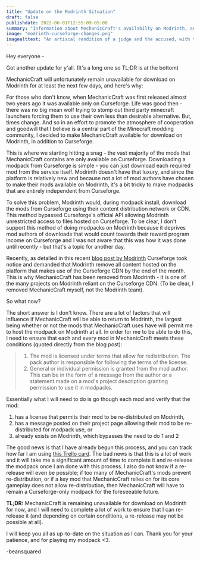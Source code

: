 ```yaml
---
title: "Update on the Modrinth Situation"
draft: false
publishdate: 2022-06-01T12:55:09-05:00
summary: "Information about MechanicCraft's availabilty on Modrinth, and why this happening at all."
image: "modrinth-curseforge-changes.png"
imagealttext: "An artiscal rendition of a judge and the accused, with their heads being the Curseforge logo as the judge and the Modrinth logo as the accused"
---
```

Hey everyone - 

Got another update for y'all. (It's a long one so TL;DR is at the bottom)

MechanicCraft will unfortunately remain unavailable for download on Modrinth for at least the next few days, and here's why:

For those who don't know, when MechanicCraft was first released almost two years ago it was available only on Curseforge. Life was good then - there was no big mean wolf trying to stomp out third party minecraft launchers forcing them to use their own less than desirable alternative. But, times change. And so in an effort to promote the atmosphere of cooperation and goodwill that I believe is a central part of the Minecraft modding community, I decided to make MechanicCraft available for download on Modrinth, in addition to Curseforge. 

This is where we starting hitting a snag - the vast majority of the mods that MechanicCraft contains are only available on Curseforge. Downloading a modpack from Curseforge is simple - you can just download each required mod from the service itself. Modrinth doesn't have that luxury, and since the platform is relatively new and because not a lot of mod authors have chosen to make their mods available on Modrinth, it's a bit tricky to make modpacks that are entirely independent from Curseforge. 

To solve this problem, Modrinth would, during modpack install, download the mods from Curseforge using their content distribution network or CDN. This method bypassed Curseforge's official API allowing Modrinth unrestricted access to files hosted on Curseforge. To be clear, I don't support this method of doing modpacks on Modrinth because it deprives mod authors of downloads that would count towards their reward program income on Curseforge and I was not aware that this was how it was done until recently - but that's a topic for another day.

Recently, as detailed in this recent [blog post by Modrinth](https://blog.modrinth.com/modpack-changes/) Curseforge took notice and demanded that Modrinth remove all content hosted on the platform that makes use of the Curseforge CDN by the end of the month. This is why MechanicCraft has been removed from Modrinth - it is one of the many projects on Modrinth reliant on the Curseforge CDN. (To be clear, I removed MechanicCraft myself, not the Modrinth team).

So what now?

The short answer is I don't know. There are a lot of factors that will influence if MechanicCraft will be able to return to Modrinth, the largest being whether or not the mods that MechanicCraft uses have will permit me to host the modpack on Modrinth at all. In order for me to be able to do this, I need to ensure that each and every mod in MechanicCraft meets these conditions (quoted directly from the blog post):

> 1. The mod is licensed under terms that allow for redistribution. The pack author is responsible for following the terms of the license.
> 2. General or individual permission is granted from the mod author. This can be in the form of a message from the author or a statement made on a mod's project description granting permission to use it in modpacks.

Essentially what I will need to do is go though each mod and verify that the mod:
1. has a license that permits their mod to be re-distributed on Modrinth,
2. has a message posted on their project page allowing their mod to be re-distributed for modpack use, or
3. already exists on Modrinth, which bypasses the need to do 1 and 2

The good news is that I have already begun this process, and you can track how far I am using [this Trello card](https://trello.com/c/1gPukQ1r). The bad news is that this is a lot of work and it will take me a significant amount of time to complete it and re-release the modpack once I am done with this process. I also do not know if a re-release will even be possible; if too many of MechanicCraft's mods prevent re-distribution, or if a key mod that MechanicCraft relies on for its core gameplay does not allow re-distribution, then MechanicCraft will have to remain a Curseforge-only modpack for the foreseeable future.

**TL;DR:** MechanicCraft is remaining unavailable for download on Modrinth for now, and I will need to complete a lot of work to ensure that I can re-release it (and depending on certain conditions, a re-release may not be possible at all).

I will keep you all as up-to-date on the situation as I can. Thank you for your patience, and for playing my modpack <3.

-beansquared